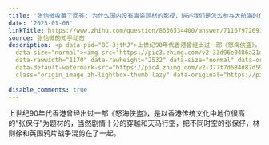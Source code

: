 ```yaml
---
title: '张怡微收藏了回答: 为什么国内没有海盗题材的影视，讲述我们是怎么参与大航海时代的影视?'
date: '2025-01-06'
linkTitle: https://www.zhihu.com/question/8636534400/answer/71167972691
source: 张怡微的知乎动态
description: <p data-pid="8C-3jtMJ">上世纪90年代香港曾经出过一部《怒海侠盗》，是以香港传统文化中地位很高的“张保仔”为题材的，当然剧情十分的穿越和天马行空，把不同时空的张保仔，林则徐和英国鸦片战争混剪在了一起。</p><figure
  data-size="normal"><img src="https://pic3.zhimg.com/v2-33d96e0486a21d99ffc9491d9b5f17ae.jpg"
  data-rawwidth="1170" data-rawheight="2532" data-size="normal" data-original-token="v2-a12c9b013b2fdb5b4529670e123d99fd"
  data-default-watermark-src="https://pic4.zhimg.com/v2-377f7d684d87d59c1184330e52492e6b_b.jpg"
  class="origin_image zh-lightbox-thumb lazy" data-original="https://pic3.zhimg.com/v2-33d96e0486a21d99ffc
  ...
disable_comments: true
---
```

<p data-pid="8C-3jtMJ">上世纪90年代香港曾经出过一部《怒海侠盗》，是以香港传统文化中地位很高的“张保仔”为题材的，当然剧情十分的穿越和天马行空，把不同时空的张保仔，林则徐和英国鸦片战争混剪在了一起。</p><figure data-size="normal"><img src="https://pic3.zhimg.com/v2-33d96e0486a21d99ffc9491d9b5f17ae.jpg" data-rawwidth="1170" data-rawheight="2532" data-size="normal" data-original-token="v2-a12c9b013b2fdb5b4529670e123d99fd" data-default-watermark-src="https://pic4.zhimg.com/v2-377f7d684d87d59c1184330e52492e6b_b.jpg" class="origin_image zh-lightbox-thumb lazy" data-original="https://pic3.zhimg.com/v2-33d96e0486a21d99ffc ...